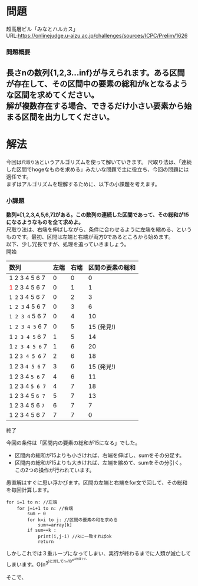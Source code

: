 # 問題
超高層ビル「みなとハルカス」    
URL:https://onlinejudge.u-aizu.ac.jp/challenges/sources/ICPC/Prelim/1626  

### 問題概要  
長さnの数列{1,2,3...inf}が与えられます。ある区間が存在して、その区間中の要素の総和がkとなるような区間を求めてください。  
解が複数存在する場合、できるだけ小さい要素から始まる区間を出力してください。
---
# 解法
今回は`尺取り法`というアルゴリズムを使って解いていきます。
尺取り法は、「連続した区間でhogeなものを求める」みたいな問題で主に役立ち、今回の問題には適任です。  
まずはアルゴリズムを理解するために、以下の小課題を考えます。
### 小課題
**数列=[1,2,3,4,5,6,7]がある。この数列の連続した区間であって、その総和が15になるようなものを全て求めよ。**  
尺取り法は、右端を伸ばしながら、条件に合わせるように左端を縮める、というものです。最初、区間は左端と右端が両方0であるところから始めます。  
以下、少し冗長ですが、処理を追っていきましょう。  
開始  

| 数列 | 左端 | 右端 | 区間の要素の総和 |  
|:----|:----|:----|:----|  
| 1 2 3 4 5 6 7    | 0| 0 | 0 |  
| <span style="color:red">1</span> 2 3 4 5 6 7  | 0 | 1 | 1 |  
|`1 2` 3 4 5 6 7  |0 |2| 3  |  
|`1 2 3` 4 5 6 7  |0 |3 |6|  
|`1 2 3 4` 5 6 7  |0 |4 |10|  
|`1 2 3 4 5` 6 7  |0 |5 |15 (発見!)|  
|1 `2 3 4 5` 6 7  |1 |5 |14|  
|1 `2 3 4 5 6` 7  |1 |6 |20|  
|1 2 `3 4 5 6` 7  |2 |6 |18|  
|1 2 3 `4 5 6` 7  |3 |6 |15 (発見!)|  
|1 2 3 4 `5 6` 7  |4 |6 |11|  
|1 2 3 4 `5 6 7`  |4 |7 |18|  
|1 2 3 4 5 `6 7`  |5 |7 |13|  
|1 2 3 4 5 6 `7`  |6 |7 |7|  
|1 2 3 4 5 6 7    |7 |7 |0|  
終了  

今回の条件は「区間内の要素の総和が15になる」でした。 
* 区間内の総和が15よりも小さければ、右端を伸ばし、sumをその分足す。  
* 区間内の総和が15よりも大きければ、左端を縮めて、sumをその分引く。  
この2つの操作が行われています。  




愚直解はすぐに思い浮かびます。区間の左端と右端をfor文で回して、その総和を毎回計算します。  
~~~
for i=1 to n: //左端
    for j=i+1 to n: //右端
        sum ← 0
        for k=i to j: //区間の要素の和を求める
            sum+=array[k]
        if sum==k :
            print(i,j-i) //kに一致すればok
            return
~~~
しかしこれでは３重ループになってしまい、実行が終わるまでに人類が滅亡してしまいます。O(n<sup>3<sup>)に対してn=10<sup>9<sup>は無謀です。

そこで、


